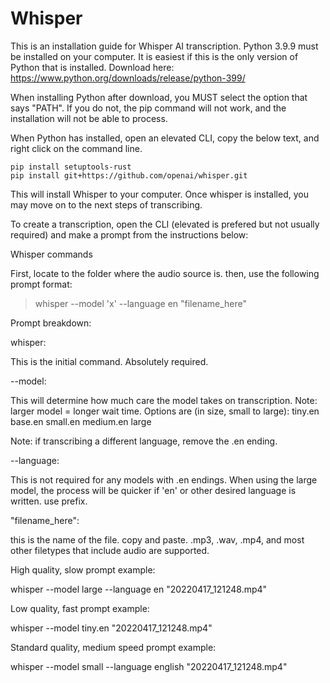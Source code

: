 # Whisper
This is an installation guide for Whisper AI transcription.
Python 3.9.9 must be installed on your computer. It is easiest if this is the only version of Python that is installed. Download here: https://www.python.org/downloads/release/python-399/

When installing Python after download, you MUST select the option that says "PATH". If you do not, the pip command will not work, and the installation will not be able to process.

When Python has installed, open an elevated CLI, copy the below text, and right click on the command line. 
```
pip install setuptools-rust
pip install git+https://github.com/openai/whisper.git
```

This will install Whisper to your computer. 
Once whisper is installed, you may move on to the next steps of transcribing.

To create a transcription, open the CLI (elevated is prefered but not usually required) and make a prompt from the instructions below:

Whisper commands

First, locate to the folder where the audio source is. then, use the following prompt format:
>whisper --model 'x' --language en "filename_here"


Prompt breakdown:


whisper:

This is the initial command. Absolutely required.


--model:

This will determine how much care the model takes on transcription. Note: larger model = longer wait time.
Options are (in size, small to large):
tiny.en
base.en
small.en
medium.en
large

Note: if transcribing a different language, remove the .en ending.


--language:

This is not required for any models with .en endings. When using the large model, the process will be quicker if 'en' or other desired language is written. use prefix.

"filename_here":

this is the name of the file. copy and paste. .mp3, .wav, .mp4, and most other filetypes that include audio are supported.

High quality, slow prompt example:

whisper --model large --language en "20220417_121248.mp4"

Low quality, fast prompt example:

whisper --model tiny.en "20220417_121248.mp4"

Standard quality, medium speed prompt example:

whisper --model small --language english "20220417_121248.mp4"
